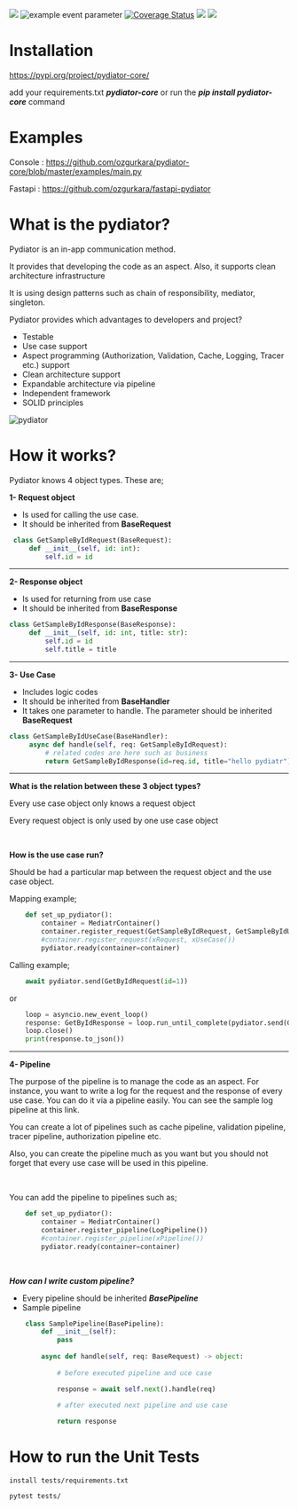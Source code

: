 
[![](https://img.shields.io/pypi/pyversions/pydiator-core.svg)](https://pypi.org/project/pydiator-core/) ![example event parameter](https://github.com/ozgurkara/pydiator-core/workflows/CI/badge.svg) [![Coverage Status](https://coveralls.io/repos/github/ozgurkara/pydiator-core/badge.svg?branch=master)](https://coveralls.io/github/ozgurkara/pydiator-core?branch=master)  [![](https://img.shields.io/pypi/wheel/pydiator-core.svg)](https://pypi.org/project/pydiator-core/) [![](https://img.shields.io/pypi/format/pydiator-core.svg)](https://pypi.org/project/pydiator-core/)

# Installation

https://pypi.org/project/pydiator-core/

add your requirements.txt ***pydiator-core*** or run the ***pip install pydiator-core*** command

# Examples 

Console : https://github.com/ozgurkara/pydiator-core/blob/master/examples/main.py

Fastapi : https://github.com/ozgurkara/fastapi-pydiator

# What is the pydiator?
Pydiator is an in-app communication method. 

It provides that developing the code as an aspect. Also, it supports clean architecture infrastructure

It is using design patterns such as chain of responsibility, mediator, singleton.

Pydiator provides which advantages to developers and project?
* Testable
* Use case support
* Aspect programming (Authorization, Validation, Cache, Logging, Tracer etc.) support
* Clean architecture support
* Expandable architecture via pipeline
* Independent framework
* SOLID principles
 
![pydiator](https://raw.githubusercontent.com/ozgurkara/pydiator-core/master/assets/pydiator_flow.png)

# How it works? 
Pydiator knows 4 object types. 
These are;

**1- Request object** 
   * Is used for calling the use case.
   * It should be inherited from **BaseRequest**
   ```python 
    class GetSampleByIdRequest(BaseRequest):
        def __init__(self, id: int):
            self.id = id
   ```
<hr>

**2- Response object**
   * Is used for returning from use case
   * It should be inherited from **BaseResponse**
   ```python
   class GetSampleByIdResponse(BaseResponse):
        def __init__(self, id: int, title: str):
            self.id = id
            self.title = title 
   ``` 

<hr>

**3- Use Case**
   * Includes logic codes    
   * It should be inherited from **BaseHandler**
   * It takes one parameter to handle. The parameter should be inherited **BaseRequest** 
   ```python
   class GetSampleByIdUseCase(BaseHandler):
        async def handle(self, req: GetSampleByIdRequest):
            # related codes are here such as business
            return GetSampleByIdResponse(id=req.id, title="hello pydiatr")     
   ``` 

<hr>

**What is the relation between these 3 object types?**

Every use case object only knows a request object

Every request object is only used by one use case object

<br/>

**How is the use case run?**

Should be had a particular map between the request object and the use case object.

Mapping example;
```python
    def set_up_pydiator():
        container = MediatrContainer()
        container.register_request(GetSampleByIdRequest, GetSampleByIdUseCase())
        #container.register_request(xRequest, xUseCase())
        pydiator.ready(container=container)
```

Calling example;
```python
    await pydiator.send(GetByIdRequest(id=1))
````
or
```python    
    loop = asyncio.new_event_loop()
    response: GetByIdResponse = loop.run_until_complete(pydiator.send(GetByIdRequest(id=1)))
    loop.close()
    print(response.to_json())
```

<hr>

**4- Pipeline**

The purpose of the pipeline is to manage the code as an aspect. 
For instance, you want to write a log for the request and the response of every use case. You can do it via a pipeline easily. You can see the sample log pipeline at this link.

You can create a lot of pipelines such as cache pipeline, validation pipeline, tracer pipeline, authorization pipeline etc. 

Also, you can create the pipeline much as you want but you should not forget that every use case will be used in this pipeline.

<br/>

You can add the pipeline to pipelines such as;
```python
    def set_up_pydiator():
        container = MediatrContainer()        
        container.register_pipeline(LogPipeline())
        #container.register_pipeline(xPipeline())
        pydiator.ready(container=container)
````
<br/>

***How can I write custom pipeline?***
   * Every pipeline  should be inherited ***BasePipeline***
   * Sample pipeline
```python
    class SamplePipeline(BasePipeline):
        def __init__(self):
            pass
    
        async def handle(self, req: BaseRequest) -> object:
            
            # before executed pipeline and uce case

            response = await self.next().handle(req)
    
            # after executed next pipeline and use case            

            return response
```   

# How to run the Unit Tests
`install tests/requirements.txt`

`pytest tests/`

